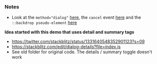 ### Notes

- Look at the `method="dialog"` [here](https://developer.mozilla.org/en-US/docs/Web/HTML/Element/dialog), the `cancel` event [here](https://developer.mozilla.org/en-US/docs/Web/API/HTMLDialogElement/cancel_event) and the `::backdrop pseudo-element` [here](https://developer.mozilla.org/en-US/docs/Web/CSS/::backdrop)

**Idea started with this demo that uses detail and summary tags**
- https://twitter.com/stackblitz/status/1331640548352901123?s=09
- https://stackblitz.com/edit/dialog-details?file=index.js
- See old folder for original code. The details / summary toggle doesn't work
